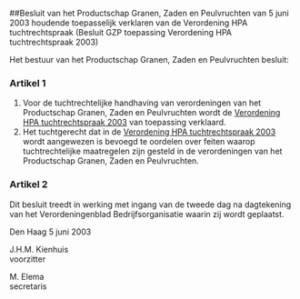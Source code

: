 <meta http-equiv='Content-Type' content='text/html; charset=utf-8' />

##Besluit van het Productschap Granen, Zaden en Peulvruchten van 5 juni 2003 houdende toepasselijk verklaren van de Verordening HPA tuchtrechtspraak (Besluit GZP toepassing Verordening HPA tuchtrechtspraak 2003)

Het bestuur van het Productschap Granen, Zaden en Peulvruchten besluit:   

### Artikel  1  

1.  Voor de tuchtrechtelijke handhaving van verordeningen van het Productschap Granen, Zaden en Peulvruchten wordt de [Verordening HPA tuchtrechtspraak 2003](../../../../../../../../../pbo/verordening/hpa/tuchtrechtspraak/2003/BWBR0014849/README.md) van toepassing verklaard.   
2.  Het tuchtgerecht dat in de [Verordening HPA tuchtrechtspraak 2003](../../../../../../../../../pbo/verordening/hpa/tuchtrechtspraak/2003/BWBR0014849/README.md) wordt aangewezen is bevoegd te oordelen over feiten waarop tuchtrechtelijke maatregelen zijn gesteld in de verordeningen van het Productschap Granen, Zaden en Peulvruchten.   

### Artikel  2  

Dit besluit treedt in werking met ingang van de tweede dag na dagtekening van het Verordeningenblad Bedrijfsorganisatie waarin zij wordt geplaatst.  

Den Haag 
5 juni 2003    

J.H.M. Kienhuis  
voorzitter  

M. Elema  
secretaris     

